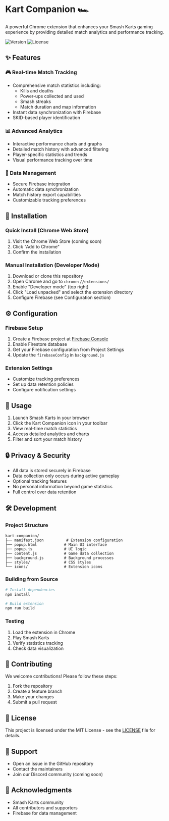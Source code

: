 # Kart Companion 🏎️

A powerful Chrome extension that enhances your Smash Karts gaming experience by providing detailed match analytics and performance tracking.

![Version](https://img.shields.io/badge/version-1.0.0-blue.svg)
![License](https://img.shields.io/badge/license-MIT-green.svg)

## ✨ Features

### 🎮 Real-time Match Tracking
- Comprehensive match statistics including:
  - Kills and deaths
  - Power-ups collected and used
  - Smash streaks
  - Match duration and map information
- Instant data synchronization with Firebase
- SKID-based player identification

### 📊 Advanced Analytics
- Interactive performance charts and graphs
- Detailed match history with advanced filtering
- Player-specific statistics and trends
- Visual performance tracking over time

### 🔄 Data Management
- Secure Firebase integration
- Automatic data synchronization
- Match history export capabilities
- Customizable tracking preferences

## 🚀 Installation

### Quick Install (Chrome Web Store)
1. Visit the Chrome Web Store (coming soon)
2. Click "Add to Chrome"
3. Confirm the installation

### Manual Installation (Developer Mode)
1. Download or clone this repository
2. Open Chrome and go to `chrome://extensions/`
3. Enable "Developer mode" (top right)
4. Click "Load unpacked" and select the extension directory
5. Configure Firebase (see Configuration section)

## ⚙️ Configuration

### Firebase Setup
1. Create a Firebase project at [Firebase Console](https://console.firebase.google.com/)
2. Enable Firestore database
3. Get your Firebase configuration from Project Settings
4. Update the `firebaseConfig` in `background.js`

### Extension Settings
- Customize tracking preferences
- Set up data retention policies
- Configure notification settings

## 🎯 Usage

1. Launch Smash Karts in your browser
2. Click the Kart Companion icon in your toolbar
3. View real-time match statistics
4. Access detailed analytics and charts
5. Filter and sort your match history

## 🔒 Privacy & Security

- All data is stored securely in Firebase
- Data collection only occurs during active gameplay
- Optional tracking features
- No personal information beyond game statistics
- Full control over data retention

## 🛠️ Development

### Project Structure
```
kart-companion/
├── manifest.json          # Extension configuration
├── popup.html            # Main UI interface
├── popup.js              # UI logic
├── content.js            # Game data collection
├── background.js         # Background processes
├── styles/               # CSS styles
└── icons/                # Extension icons
```

### Building from Source
```bash
# Install dependencies
npm install

# Build extension
npm run build
```

### Testing
1. Load the extension in Chrome
2. Play Smash Karts
3. Verify statistics tracking
4. Check data visualization

## 🤝 Contributing

We welcome contributions! Please follow these steps:
1. Fork the repository
2. Create a feature branch
3. Make your changes
4. Submit a pull request

## 📝 License

This project is licensed under the MIT License - see the [LICENSE](LICENSE) file for details.

## 💬 Support

- Open an issue in the GitHub repository
- Contact the maintainers
- Join our Discord community (coming soon)

## 🙏 Acknowledgments

- Smash Karts community
- All contributors and supporters
- Firebase for data management 